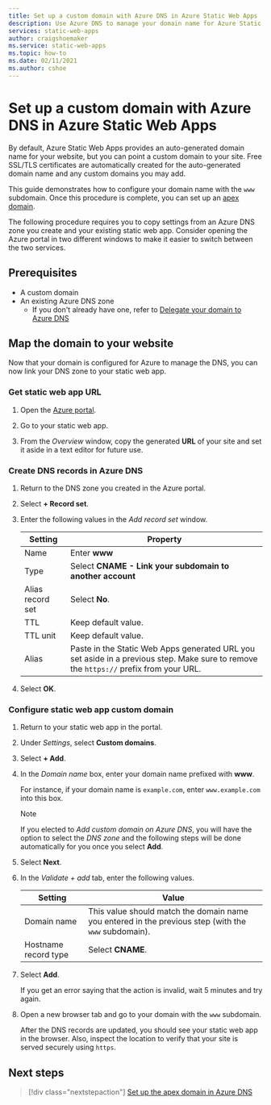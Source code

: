 ```yaml
---
title: Set up a custom domain with Azure DNS in Azure Static Web Apps
description: Use Azure DNS to manage your domain name for Azure Static Web Apps
services: static-web-apps
author: craigshoemaker
ms.service: static-web-apps
ms.topic: how-to
ms.date: 02/11/2021
ms.author: cshoe
---
```


# Set up a custom domain with Azure DNS in Azure Static Web Apps

By default, Azure Static Web Apps provides an auto-generated domain name for your website, but you can point a custom domain to your site. Free SSL/TLS certificates are automatically created for the auto-generated domain name and any custom domains you may add.

This guide demonstrates how to configure your domain name with the `www` subdomain. Once this procedure is complete, you can set up an [apex domain](apex-domain-azure-dns.md).

The following procedure requires you to copy settings from an Azure DNS zone you create and your existing static web app. Consider opening the Azure portal in two different windows to make it easier to switch between the two services.

## Prerequisites

- A custom domain
- An existing Azure DNS zone
  - If you don't already have one, refer to [Delegate your domain to Azure DNS](azure-dns-zone.md)

## Map the domain to your website

Now that your domain is configured for Azure to manage the DNS, you can now link your DNS zone to your static web app.

### Get static web app URL

1. Open the [Azure portal](https://portal.azure.com).

1. Go to your static web app.

1. From the *Overview* window, copy the generated **URL** of your site and set it aside in a text editor for future use.

### Create DNS records in Azure DNS

1. Return to the DNS zone you created in the Azure portal.

2. Select **+ Record set**.

3. Enter the following values in the *Add record set* window.

    | Setting | Property |
    |---|---|
    | Name | Enter **www** |
    | Type | Select **CNAME - Link your subdomain to another account** |
    | Alias record set | Select **No**. |
    | TTL | Keep default value. |
    | TTL unit | Keep default value. |
    | Alias | Paste in the Static Web Apps generated URL you set aside in a previous step. Make sure to remove the `https://` prefix from your URL. |

4. Select **OK**.

### Configure static web app custom domain

1. Return to your static web app in the portal.

1. Under *Settings*, select **Custom domains**.

2. Select **+ Add**.

3. In the *Domain name* box, enter your domain name prefixed with **www**.

    For instance, if your domain name is `example.com`, enter `www.example.com` into this box.
    > [!NOTE]
    > If you elected to *Add custom domain on Azure DNS*, you will have the option to select the *DNS zone* and the following steps will be done automatically for you once you select **Add**.

4. Select **Next**.

5. In the *Validate + add* tab, enter the following values.

    | Setting | Value |
    |---|---|
    | Domain name | This value should match the domain name you entered in the previous step (with the `www` subdomain). |
    | Hostname record type | Select **CNAME**. |

6. Select **Add**.

    If you get an error saying that the action is invalid, wait 5 minutes and try again.

7. Open a new browser tab and go to your domain with the `www` subdomain.

    After the DNS records are updated, you should see your static web app in the browser. Also, inspect the location to verify that your site is served securely using `https`.

## Next steps

> [!div class="nextstepaction"]
> [Set up the apex domain in Azure DNS](apex-domain-azure-dns.md)
